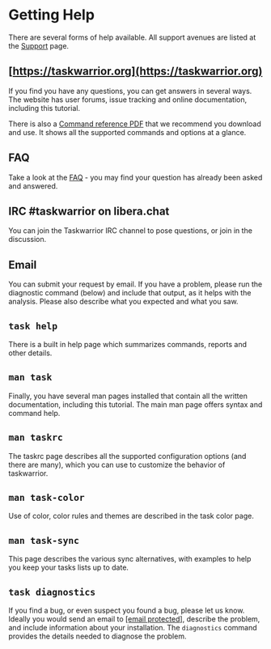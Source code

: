 # Getting Help

There are several forms of help available. All support avenues are listed at the [Support](/support) page.

## [https://taskwarrior.org](https://taskwarrior.org)

If you find you have any questions, you can get answers in several ways. The website has user forums, issue tracking and online documentation, including this tutorial.

There is also a [Command reference PDF](/download/task-latest.ref.pdf) that we recommend you download and use. It shows all the supported commands and options at a glance.

## FAQ

Take a look at the [FAQ](/support/faq.html) - you may find your question has already been asked and answered.

## IRC #taskwarrior on libera.chat

You can join the Taskwarrior IRC channel to pose questions, or join in the discussion.

## Email

You can submit your request by email. If you have a problem, please run the diagnostic command (below) and include that output, as it helps with the analysis. Please also describe what you expected and what you saw.

## `task help`

There is a built in help page which summarizes commands, reports and other details.

## `man task`

Finally, you have several man pages installed that contain all the written documentation, including this tutorial. The main man page offers syntax and command help.

## `man taskrc`

The taskrc page describes all the supported configuration options (and there are many), which you can use to customize the behavior of taskwarrior.

## `man task-color`

Use of color, color rules and themes are described in the task color page.

## `man task-sync`

This page describes the various sync alternatives, with examples to help you keep your tasks lists up to date.

## `task diagnostics`

If you find a bug, or even suspect you found a bug, please let us know. Ideally you would send an email to [\[email protected\]](/cdn-cgi/l/email-protection#790a0c0909160b0d390d180a120e180b0b10160b57160b1e), describe the problem, and include information about your installation. The `diagnostics` command provides the details needed to diagnose the problem.


